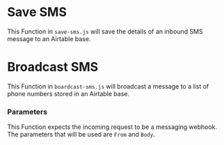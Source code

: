 # Save SMS

This Function in `save-sms.js` will save the details of an inbound
SMS message to an Airtable base.

# Broadcast SMS

This Function in `boardcast-sms.js` will broadcast a message to a list
of phone numbers stored in an Airtable base.

### Parameters

This Function expects the incoming request to be a messaging webhook. The parameters that will be used are `From` and `Body`.
